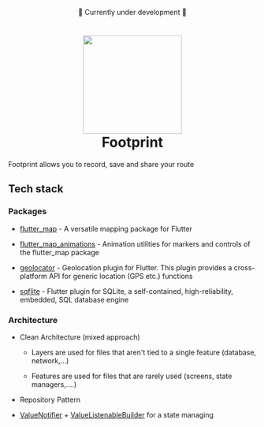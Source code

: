 <p align="center">
  🚧 Currently under development 🚧
</p>
<h1 align="center">
  <img width="200" height="200" src="https://github.com/abra/footprint/assets/55690/ffc51268-b16c-4160-88ec-7645ef3ccbf9">
  <br/>Footprint
</h1>

Footprint allows you to record, save and share your route

## Tech stack

### Packages

- [flutter_map](https://pub.dev/packages/flutter_map) - A versatile mapping package for Flutter
  
- [flutter_map_animations](https://pub.dev/packages/flutter_map_animations) - Animation utilities for markers and controls of the flutter_map package

- [geolocator](https://pub.dev/packages/geolocator) - Geolocation plugin for Flutter. This plugin provides a cross-platform API for generic location (GPS etc.) functions 

- [sqflite](https://pub.dev/packages/sqflite) - Flutter plugin for SQLite, a self-contained, high-reliability, embedded, SQL database engine

### Architecture

 - Clean Architecture (mixed approach)
   
   - Layers are used for files that aren't tied to a single feature (database, network,...)
  
   - Features are used for files that are rarely used (screens, state managers,....)
 
 - Repository Pattern

 - [ValueNotifier](https://api.flutter.dev/flutter/foundation/ValueNotifier-class.html) + [ValueListenableBuilder](https://api.flutter.dev/flutter/widgets/ValueListenableBuilder-class.html) for a state managing

